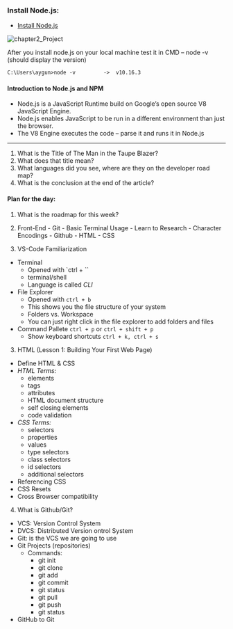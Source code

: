 ﻿

### Install Node.js:


- [Install Node.js](https://nodejs.org/en/)

 ![chapter2_Project](../images/nodeImg.png)
 
 After you install node.js on your local machine test it in CMD – node -v (should display the version) 
 ```html
 C:\Users\aygun>node -v         ->  v10.16.3
 ```
#### Introduction to Node.js and NPM

-	Node.js is a JavaScript Runtime build on Google’s open source V8 JavaScript Engine. 
-	Node.js enables JavaScript to be run in a different environment than just the browser.
-	The V8 Engine executes the code – parse it and runs it in Node.js



----------------------------------------

  1. What is the Title of The Man in the Taupe Blazer?
  2. What does that title mean?
  3. What languages did you see, where are they on the developer road map?
  4. What is the conclusion at the end of the article?


#### Plan for the day:

1. What is the roadmap for this week?
  1. Front-End
    - Git
    - Basic Terminal Usage
    - Learn to Research
    - Character Encodings
    - Github
    - HTML
    - CSS

2. VS-Code Familiarization
  - Terminal
    - Opened with `ctrl + \``
    - terminal/shell
    - Language is called *CLI*
  - File Explorer
    - Opened with `ctrl + b`
    - This shows you the file structure of your system
    - Folders vs. Workspace
    - You can just right click in the file explorer to add folders and files
  - Command Pallete `ctrl + p` or `ctrl + shift + p`
    - Show keyboard shortcuts `ctrl + k, ctrl + s`

3. HTML (Lesson 1: Building Your First Web Page)
  - Define HTML & CSS
  - *HTML Terms:*
    - elements
    - tags
    - attributes
    - HTML document structure
    - self closing elements
    - code validation
  - *CSS Terms:*
    - selectors
    - properties
    - values
    - type selectors
    - class selectors
    - id selectors
    - additional selectors
  - Referencing CSS
  - CSS Resets
  - Cross Browser compatibility
4. What is Github/Git?
  - VCS: Version Control System
  - DVCS: Distributed Version ontrol System
  - Git: is the VCS we are going to use
  - Git Projects (repositories)
    - Commands:
      - git init
      - git clone
      - git add
      - git commit
      - git status
      - git pull
      - git push
      - git status
  - GitHub to Git


